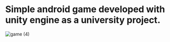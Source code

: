 ﻿# Simple android game developed with unity engine as a university project.
 ![game (4)](https://user-images.githubusercontent.com/42614205/132102343-838c7c5a-9a33-4fd3-a2d7-4363c9460bec.jpg)

